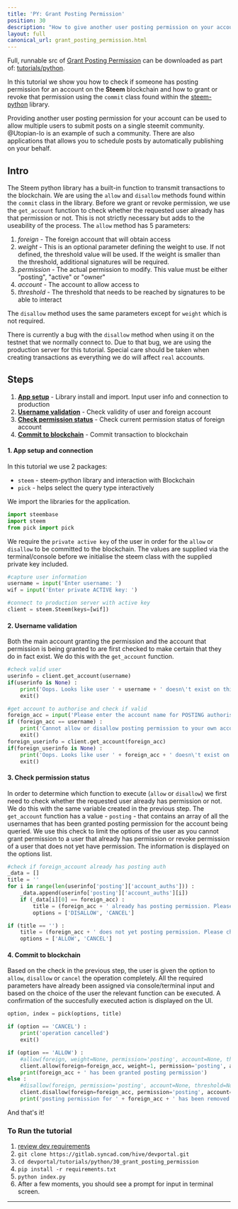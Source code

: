 ```yaml
---
title: 'PY: Grant Posting Permission'
position: 30
description: "How to give another user posting permission on your account using Python."
layout: full
canonical_url: grant_posting_permission.html
---              
```

<span class="fa-pull-left top-of-tutorial-repo-link"><span class="first-word">Full</span>, runnable src of [Grant Posting Permission](https://gitlab.syncad.com/hive/devportal/-/tree/master/tutorials/python/tutorials/30_grant_posting_permission) can be downloaded as part of: [tutorials/python](https://gitlab.syncad.com/hive/devportal/-/tree/master/tutorials/python).</span>
<br>



In this tutorial we show you how to check if someone has posting permission for an account on the **Steem** blockchain and how to grant or revoke that permission using the `commit` class found within the [steem-python](https://github.com/steemit/steem-python) library.

Providing another user posting permission for your account can be used to allow multiple users to submit posts on a single steemit community. @Utopian-Io is an example of such a community. There are also applications that allows you to schedule posts by automatically publishing on your behalf.

## Intro

The Steem python library has a built-in function to transmit transactions to the blockchain. We are using the `allow` and `disallow` methods found within the `commit` class in the library. Before we grant or revoke permission, we use the `get_account` function to check whether the requested user already has that permission or not. This is not strictly necessary but adds to the useability of the process. The `allow` method has 5 parameters:

1.  _foreign_ - The foreign account that will obtain access
1.  _weight_ - This is an optional parameter defining the weight to use. If not defined, the threshold value will be used. If the weight is smaller than the threshold, additional signatures will be required.
1.  _permission_ - The actual permission to modify. This value must be either "posting", "active" or "owner"
1.  _account_ - The account to allow access to
1.  _threshold_ - The threshold that needs to be reached by signatures to be able to interact

The `disallow` method uses the same parameters except for `weight` which is not required.

There is currently a bug with the `disallow` method when using it on the testnet that we normally connect to. Due to that bug, we are using the production server for this tutorial. Special care should be taken when creating transactions as everything we do will affect `real` accounts.

## Steps

1.  [**App setup**](#setup) - Library install and import. Input user info and connection to production
1.  [**Username validation**](#username) - Check validity of user and foreign account
1.  [**Check permission status**](#status) - Check current permission status of foreign account
1.  [**Commit to blockchain**](#commit) - Commit transaction to blockchain

#### 1. App setup and connection <a name="setup"></a>

In this tutorial we use 2 packages:

- `steem` - steem-python library and interaction with Blockchain
- `pick` - helps select the query type interactively

We import the libraries for the application.

```python
import steembase
import steem
from pick import pick
```

We require the `private active key` of the user in order for the `allow` or `disallow` to be committed to the blockchain. The values are supplied via the terminal/console before we initialise the steem class with the supplied private key included.

```python
#capture user information
username = input('Enter username: ')
wif = input('Enter private ACTIVE key: ')

#connect to production server with active key
client = steem.Steem(keys=[wif])
```

#### 2. Username validation <a name="username"></a>

Both the main account granting the permission and the account that permission is being granted to are first checked to make certain that they do in fact exist. We do this with the `get_account` function.

```python
#check valid user
userinfo = client.get_account(username)
if(userinfo is None) :
    print('Oops. Looks like user ' + username + ' doesn\'t exist on this chain!')
    exit()

#get account to authorise and check if valid
foreign_acc = input('Please enter the account name for POSTING authorisation: ')
if (foreign_acc == username) :
    print('Cannot allow or disallow posting permission to your own account')
    exit()
foreign_userinfo = client.get_account(foreign_acc)
if(foreign_userinfo is None) :
    print('Oops. Looks like user ' + foreign_acc + ' doesn\'t exist on this chain!')
    exit()
```

#### 3. Check permission status <a name="status"></a>

In order to determine which function to execute (`allow` or `disallow`) we first need to check whether the requested user already has permission or not. We do this with the same variable created in the previous step. The `get_account` function has a value - `posting` - that contains an array of all the usernames that has been granted posting permission for the account being queried. We use this check to limit the options of the user as you cannot grant permission to a user that already has permission or revoke permission of a user that does not yet have permission. The information is displayed on the options list.

```python
#check if foreign_account already has posting auth
_data = []
title = ''
for i in range(len(userinfo['posting']['account_auths'])) :
    _data.append(userinfo['posting']['account_auths'][i])
    if (_data[i][0] == foreign_acc) :
        title = (foreign_acc + ' already has posting permission. Please choose option from below list')
        options = ['DISALLOW', 'CANCEL']

if (title == '') :
    title = (foreign_acc + ' does not yet posting permission. Please choose option from below list')
    options = ['ALLOW', 'CANCEL']
```

#### 4. Commit to blockchain <a name="commit"></a>

Based on the check in the previous step, the user is given the option to `allow`, `disallow` or `cancel` the operation completely. All the required parameters have already been assigned via console/terminal input and based on the choice of the user the relevant function can be executed. A confirmation of the succesfully executed action is displayed on the UI.

```python
option, index = pick(options, title)

if (option == 'CANCEL') :
    print('operation cancelled')
    exit()

if (option == 'ALLOW') :
    #allow(foreign, weight=None, permission='posting', account=None, threshold=None)
    client.allow(foreign=foreign_acc, weight=1, permission='posting', account=username, threshold=1)
    print(foreign_acc + ' has been granted posting permission')
else :
    #disallow(foreign, permission='posting', account=None, threshold=None)
    client.disallow(foreign=foreign_acc, permission='posting', account=username, threshold=1)
    print('posting permission for ' + foreign_acc + ' has been removed')
```

And that's it!

### To Run the tutorial

1.  [review dev requirements](getting_started.html)
1.  `git clone https://gitlab.syncad.com/hive/devportal.git`
1.  `cd devportal/tutorials/python/30_grant_posting_permission`
1.  `pip install -r requirements.txt`
1.  `python index.py`
1.  After a few moments, you should see a prompt for input in terminal screen.


---
